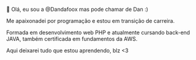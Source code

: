  👋 Olá, eu sou a @Dandafoox mas pode chamar de Dan :)

Me apaixonadei por programação e estou em transição de carreira.

Formada em desenvolvimento web PHP e atualmente cursando back-end JAVA, também certificada em fundamentos da AWS.

Aqui deixarei tudo que estou aprendendo, blz <3

